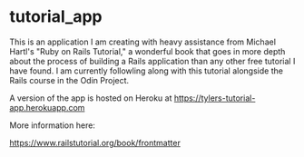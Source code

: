 # tutorial_app

This is an application I am creating with heavy assistance from Michael Hartl's "Ruby on Rails Tutorial," a wonderful book that goes in more depth about the process of building a Rails application than any other free tutorial I have found. I am currently followling along with this tutorial alongside the Rails course in the Odin Project.

A version of the app is hosted on Heroku at https://tylers-tutorial-app.herokuapp.com

More information here:

https://www.railstutorial.org/book/frontmatter
